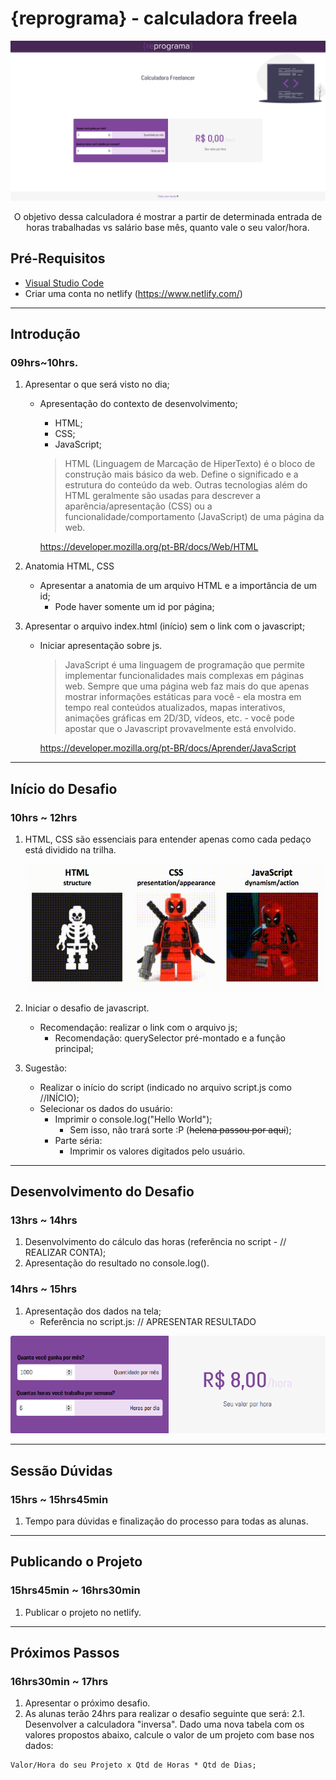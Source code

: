 # {reprograma} - calculadora freela

<p align="center">
  <img src=".github/docs/fullpage.png"/>
	
  <p align="center">
  O objetivo dessa calculadora é mostrar a partir de determinada entrada de horas trabalhadas vs salário base mês, quanto vale o seu valor/hora.
  </p>
  
</p>

## Pré-Requisitos

  - [Visual Studio Code](https://code.visualstudio.com/)
  - Criar uma conta no netlify (https://www.netlify.com/)

---

## Introdução

### 09hrs~10hrs.

1. Apresentar o que será visto no dia;
	- Apresentação do contexto de desenvolvimento;
		- HTML;
		- CSS;
		- JavaScript;
		
		> HTML (Linguagem de Marcação de HiperTexto) é o bloco de construção mais básico da web. Define o significado e a estrutura do conteúdo da web. Outras tecnologias além do HTML geralmente são usadas para descrever a aparência/apresentação (CSS) ou a funcionalidade/comportamento (JavaScript) de uma página da web.

		https://developer.mozilla.org/pt-BR/docs/Web/HTML

2. Anatomia HTML, CSS
	- Apresentar a anatomia de um arquivo HTML e a importância de um id;
		- Pode haver somente um id por página;

3. Apresentar o arquivo index.html (início) sem o link com o javascript;
	- Iniciar apresentação sobre js.

		> JavaScript é uma linguagem de programação que permite implementar funcionalidades mais complexas em páginas web. Sempre que uma página web faz mais do que apenas mostrar informações estáticas para você - ela mostra em tempo real conteúdos atualizados, mapas interativos, animações gráficas em 2D/3D, vídeos, etc. -  você pode apostar que o Javascript provavelmente está envolvido.

		https://developer.mozilla.org/pt-BR/docs/Aprender/JavaScript

---

## Início do Desafio

### 10hrs ~ 12hrs

1. HTML, CSS são essenciais para entender apenas como cada pedaço está dividido na trilha.

	![](.github/docs/deadpool.gif)

2. Iniciar o desafio de javascript.
	- Recomendação: realizar o link com o arquivo js;
		- Recomendação: querySelector pré-montado e a função principal;
3. Sugestão: 
	- Realizar o início do script (indicado no arquivo script.js como //INÍCIO);
	- Selecionar os dados do usuário:
		- Imprimir o console.log("Hello World");
			- Sem isso, não trará sorte :P (~~helena passou por aqui~~);
		- Parte séria:
			- Imprimir os valores digitados pelo usuário.

---

## Desenvolvimento do Desafio

### 13hrs ~ 14hrs

1. Desenvolvimento do cálculo das horas (referência no script - // REALIZAR CONTA);
2. Apresentação do resultado no console.log().

### 14hrs ~ 15hrs

1. Apresentação dos dados na tela;
	- Referência no script.js: // APRESENTAR RESULTADO

<img src=".github/docs/calculator.png"/>

---

## Sessão Dúvidas

### 15hrs ~ 15hrs45min

1. Tempo para dúvidas e finalização do processo para todas as alunas.

---

## Publicando o Projeto

### 15hrs45min ~ 16hrs30min

1. Publicar o projeto no netlify.

---

## Próximos Passos

### 16hrs30min ~ 17hrs

1. Apresentar o próximo desafio.
2. As alunas terão 24hrs para realizar o desafio seguinte que será:
2.1. Desenvolver a calculadora "inversa".
Dado uma nova tabela com os valores propostos abaixo, calcule o valor de um projeto com base nos dados:

```
Valor/Hora do seu Projeto x Qtd de Horas * Qtd de Dias;
```

